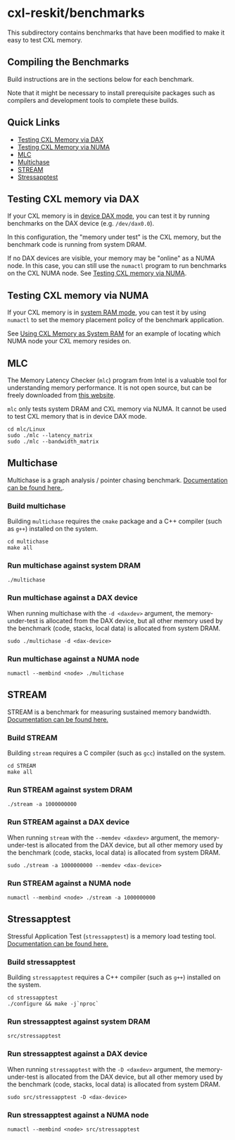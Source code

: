 # cxl-reskit/benchmarks

This subdirectory contains benchmarks that have been modified to make it easy to test
CXL memory.

## Compiling the Benchmarks

Build instructions are in the sections below for each benchmark.

Note that it might be necessary to install prerequisite packages such as compilers and development tools to complete these builds.

## Quick Links

- [Testing CXL Memory via DAX](#testing-cxl-memory-via-dax)
- [Testing CXL Memory via NUMA](#testing-cxl-memory-via-numa)
- [MLC](#mlc)
- [Multichase](#multichase)
- [STREAM](#stream)
- [Stressapptest](#stressapptest)

## Testing CXL memory via DAX

If your CXL memory is in [device DAX mode](../README.md#using-cxl-memory-as-a-dax-device),
you can test it by running benchmarks on the DAX device (e.g. `/dev/dax0.0`).

In this configuration, the "memory under test" is the CXL memory, but the benchmark code is running
from system DRAM.

If no DAX devices are visible, your memory may be "online" as a NUMA node.
In this case, you can still use the `numactl` program to run benchmarks on the CXL NUMA node.
See [Testing CXL memory via NUMA](#testing-cxl-memory-via-numa).

## Testing CXL memory via NUMA

If your CXL memory is in [system RAM mode](../README.md#using-cxl-memory-as-system-ram),
you can test it by using `numactl` to set the memory placement policy of the benchmark application.

See [Using CXL Memory as System RAM](../README.md#using-cxl-memory-as-system-ram) for an example
of locating which NUMA node your CXL memory resides on.

## MLC

The Memory Latency Checker (`mlc`) program from Intel is a valuable tool for understanding memory
performance. It is not open source, but can be freely downloaded from
[this website](https://www.intel.com/content/www/us/en/developer/articles/tool/intelr-memory-latency-checker.html).

`mlc` only tests system DRAM and CXL memory via NUMA. It cannot be used to test CXL memory that is
in device DAX mode.

```shell
cd mlc/Linux
sudo ./mlc --latency_matrix
sudo ./mlc --bandwidth_matrix
```

## Multichase

Multichase is a graph analysis / pointer chasing benchmark.
[Documentation can be found here.](https://github.com/cxl-reskit/multichase).

### Build multichase

Building `multichase` requires the `cmake` package and a C++ compiler (such as `g++`) installed on the system.

```shell
cd multichase
make all
```

### Run multichase against system DRAM

```shell
./multichase
```

### Run multichase against a DAX device

When running multichase with the `-d <daxdev>` argument, the memory-under-test is allocated from
the DAX device, but all other memory used by the benchmark (code, stacks, local data) is allocated
from system DRAM.

```shell
sudo ./multichase -d <dax-device>
```

### Run multichase against a NUMA node

```shell
numactl --membind <node> ./multichase
```

## STREAM

STREAM is a benchmark for measuring sustained memory bandwidth.
[Documentation can be found here.](https://github.com/cxl-reskit/STREAM)

### Build STREAM

Building `stream` requires a C compiler (such as `gcc`) installed on the system.

```shell
cd STREAM
make all
```

### Run STREAM against system DRAM

```shell
./stream -a 1000000000
```

### Run STREAM against a DAX device

When running `stream` with the `--memdev <daxdev>` argument, the memory-under-test is allocated
from the DAX device, but all other memory used by the benchmark (code, stacks, local data) is
allocated from system DRAM.

```shell
sudo ./stream -a 1000000000 --memdev <dax-device>
```

### Run STREAM against a NUMA node

```shell
numactl --membind <node> ./stream -a 1000000000
```

## Stressapptest

Stressful Application Test (`stressapptest`) is a memory load testing tool.
[Documentation can be found here.](https://github.com/cxl-reskit/stressapptest/)

### Build stressapptest

Building `stressapptest` requires a C++ compiler (such as `g++`) installed on the system.

```shell
cd stressapptest
./configure && make -j`nproc`
```

### Run stressapptest against system DRAM

```shell
src/stressapptest
```

### Run stressapptest against a DAX device

When running `stressapptest` with the `-D <daxdev>` argument, the memory-under-test is allocated
from the DAX device, but all other memory used by the benchmark (code, stacks, local data) is
allocated from system DRAM.

```shell
sudo src/stressapptest -D <dax-device>
```

### Run stressapptest against a NUMA node

```shell
numactl --membind <node> src/stressapptest
```
